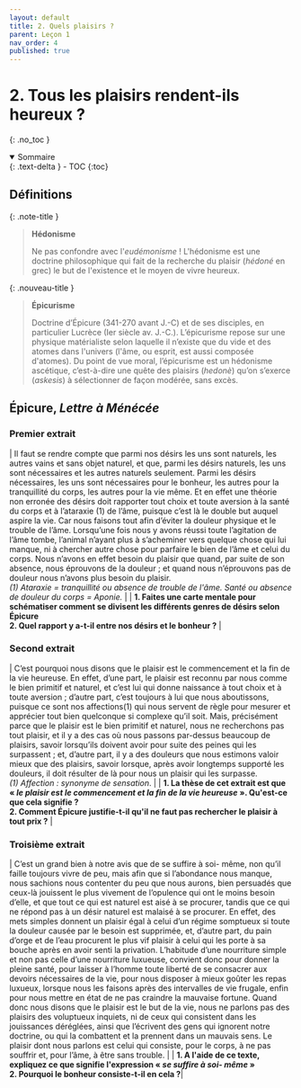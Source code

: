 ```yaml
---
layout: default
title: 2. Quels plaisirs ?
parent: Leçon 1
nav_order: 4
published: true
---
```

# 2. Tous les plaisirs rendent-ils heureux ?
{: .no_toc }

<details open markdown="block">
  <summary>
    Sommaire
  </summary>
  {: .text-delta }
- TOC
{:toc}
</details>

## Définitions

{: .note-title }
> **Hédonisme** 
>
> Ne pas confondre avec l'*eudémonisme* !  L'hédonisme est une doctrine philosophique qui fait de la recherche du plaisir (*hédoné* en grec) le but de l'existence et le moyen de vivre heureux.

{: .nouveau-title }
> **Épicurisme** 
>
> Doctrine d’Épicure (341-270 avant J.-C) et de ses disciples, en particulier Lucrèce (Ier siècle av. J.-C.).  L’épicurisme repose sur une physique matérialiste selon laquelle il n’existe que du vide et des atomes dans l'univers (l'âme, ou esprit, est aussi composée d'atomes). Du point de vue moral, l’épicurisme est un hédonisme ascétique, c’est-à-dire une quête des plaisirs (*hedonè*) qu’on s’exerce (*askesis*) à sélectionner de façon modérée, sans excès.

## Épicure, *Lettre à Ménécée*

### Premier extrait

| Il faut se rendre compte que parmi nos désirs les uns sont naturels, les autres vains et sans objet naturel, et que, parmi les désirs naturels, les uns sont nécessaires et les autres naturels seulement. Parmi les désirs nécessaires, les uns sont nécessaires pour le bonheur, les autres pour la tranquillité du corps, les autres pour la vie même. Et en effet une théorie non erronée des désirs doit rapporter tout choix et toute aversion à la santé du corps et à l’ataraxie (1) de l’âme, puisque c’est là le double but auquel aspire la vie. Car nous faisons tout afin d’éviter la douleur physique et le trouble de l’âme. Lorsqu’une fois nous y avons réussi toute l’agitation de l’âme tombe, l’animal n’ayant plus à s’acheminer vers quelque chose qui lui manque, ni à chercher autre chose pour parfaire le bien de l’âme et celui du corps. Nous n’avons en effet besoin du plaisir que quand, par suite de son absence, nous éprouvons de la douleur ; et quand nous n’éprouvons pas de douleur nous n’avons plus besoin du plaisir. <br />*(1) Ataraxie = tranquillité ou absence de trouble de l'âme. Santé ou absence de douleur du corps = Aponie.* |
| **1. Faites une carte mentale pour schématiser comment se divisent les différents genres de désirs selon Épicure <br />2. Quel rapport y a-t-il entre nos désirs et le bonheur ?** |

### Second extrait

| C’est pourquoi nous disons que le plaisir est le commencement et la fin de la vie heureuse. En effet, d’une part, le plaisir est reconnu par nous comme le bien primitif et naturel, et c’est lui qui donne naissance à tout choix et à toute aversion ; d’autre part, c’est toujours à lui que nous aboutissons, puisque ce sont nos affections(1) qui nous servent de règle pour mesurer et apprécier tout bien quelconque si complexe qu’il soit. Mais, précisément parce que le plaisir est le bien primitif et naturel, nous ne recherchons pas tout plaisir, et il y a des cas où nous passons par-dessus beaucoup de plaisirs, savoir lorsqu’ils doivent avoir pour suite des peines qui les surpassent ; et, d’autre part, il y a des douleurs que nous estimons valoir mieux que des plaisirs, savoir lorsque, après avoir longtemps supporté les douleurs, il doit résulter de là pour nous un plaisir qui les surpasse. <br /> *(1) Affection : synonyme de sensation*. |
| **1. La thèse de cet extrait est que « *le plaisir est le commencement et la fin de la vie heureuse* ». Qu'est-ce que cela signifie ? <br />2. Comment Épicure justifie-t-il qu'il ne faut pas rechercher le plaisir à tout prix ?** |

### Troisième extrait

| C’est un grand bien à notre avis que de se suffire à soi- même, non qu’il faille toujours vivre de peu, mais afin que si l’abondance nous manque, nous sachions nous contenter du peu que nous aurons, bien persuadés que ceux-là jouissent le plus vivement de l’opulence qui ont le moins besoin d’elle, et que tout ce qui est naturel est aisé à se procurer, tandis que ce qui ne répond pas à un désir naturel est malaisé à se procurer. En effet, des mets simples donnent un plaisir égal à celui d’un régime somptueux si toute la douleur causée par le besoin est supprimée, et, d’autre part, du pain d’orge et de l’eau procurent le plus vif plaisir à celui qui les porte à sa bouche après en avoir senti la privation. L’habitude d’une nourriture simple et non pas celle d’une nourriture luxueuse, convient donc pour donner la pleine santé, pour laisser à l’homme toute liberté de se consacrer aux devoirs nécessaires de la vie, pour nous disposer à mieux goûter les repas luxueux, lorsque nous les faisons après des intervalles de vie frugale, enfin pour nous mettre en état de ne pas craindre la mauvaise fortune. Quand donc nous disons que le plaisir est le but de la vie, nous ne parlons pas des plaisirs des voluptueux inquiets, ni de ceux qui consistent dans les jouissances déréglées, ainsi que l’écrivent des gens qui ignorent notre doctrine, ou qui la combattent et la prennent dans un mauvais sens. Le plaisir dont nous parlons est celui qui consiste, pour le corps, à ne pas souffrir et, pour l’âme, à être sans trouble. |
| **1. A l'aide de ce texte, expliquez ce que signifie l'expression « *se suffire à soi- même* » <br />2. Pourquoi le bonheur consiste-t-il en cela ?**|
